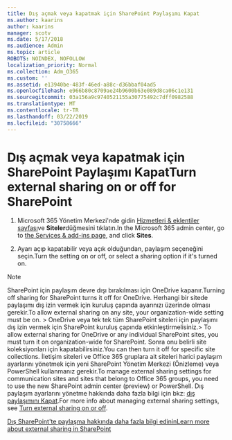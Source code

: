```yaml
---
title: Dış açmak veya kapatmak için SharePoint Paylaşımı Kapat
ms.author: kaarins
author: kaarins
manager: scotv
ms.date: 5/17/2018
ms.audience: Admin
ms.topic: article
ROBOTS: NOINDEX, NOFOLLOW
localization_priority: Normal
ms.collection: Adm_O365
ms.custom: ''
ms.assetid: e13940be-483f-46ed-a88c-d36bbaf04ad5
ms.openlocfilehash: e966b80c8709ae24b9600b63e089d8ca06c1e131
ms.sourcegitcommit: 03a156a9c9740521155a30775492c7dff0982588
ms.translationtype: MT
ms.contentlocale: tr-TR
ms.lasthandoff: 03/22/2019
ms.locfileid: "30758666"
---
```

# <a name="turn-external-sharing-on-or-off-for-sharepoint"></a><span data-ttu-id="ce0a7-102">Dış açmak veya kapatmak için SharePoint Paylaşımı Kapat</span><span class="sxs-lookup"><span data-stu-id="ce0a7-102">Turn external sharing on or off for SharePoint</span></span>

1. <span data-ttu-id="ce0a7-103">Microsoft 365 Yönetim Merkezi'nde gidin [Hizmetleri &amp; eklentiler sayfası](https://portal.office.com/adminportal/home#/Settings/ServicesAndAddIns)ve **Siteler**düğmesini tıklatın.</span><span class="sxs-lookup"><span data-stu-id="ce0a7-103">In the Microsoft 365 admin center, go to [the Services &amp; add-ins page](https://portal.office.com/adminportal/home#/Settings/ServicesAndAddIns), and click **Sites**.</span></span>
    
2. <span data-ttu-id="ce0a7-104">Ayarı açıp kapatabilir veya açık olduğundan, paylaşım seçeneğini seçin.</span><span class="sxs-lookup"><span data-stu-id="ce0a7-104">Turn the setting on or off, or select a sharing option if it's turned on.</span></span>
    
> [!NOTE]
> <span data-ttu-id="ce0a7-105">SharePoint için paylaşım devre dışı bırakılması için OneDrive kapanır.</span><span class="sxs-lookup"><span data-stu-id="ce0a7-105">Turning off sharing for SharePoint turns it off for OneDrive.</span></span> <span data-ttu-id="ce0a7-106">Herhangi bir sitede paylaşımı dış izin vermek için kuruluş çapında ayarınızı üzerinde olması gerekir.</span><span class="sxs-lookup"><span data-stu-id="ce0a7-106">To allow external sharing on any site, your organization-wide setting must be on.</span></span> <span data-ttu-id="ce0a7-107">> OneDrive veya tek tek tüm SharePoint siteleri için paylaşımı dış izin vermek için SharePoint kuruluş çapında etkinleştirmelisiniz.</span><span class="sxs-lookup"><span data-stu-id="ce0a7-107">> To allow external sharing for OneDrive or any individual SharePoint sites, you must turn it on organization-wide for SharePoint.</span></span> <span data-ttu-id="ce0a7-108">Sonra onu belirli site koleksiyonları için kapatabilirsiniz.</span><span class="sxs-lookup"><span data-stu-id="ce0a7-108">You can then turn it off for specific site collections.</span></span> <span data-ttu-id="ce0a7-109">İletişim siteleri ve Office 365 gruplara ait siteleri harici paylaşım ayarlarını yönetmek için yeni SharePoint Yönetim Merkezi (Önizleme) veya PowerShell kullanmanız gerekir.</span><span class="sxs-lookup"><span data-stu-id="ce0a7-109">To manage external sharing settings for communication sites and sites that belong to Office 365 groups, you need to use the new SharePoint admin center (preview) or PowerShell.</span></span> <span data-ttu-id="ce0a7-110">Dış paylaşım ayarlarını yönetme hakkında daha fazla bilgi için bkz: [dış paylaşımını Kapat](https://go.microsoft.com/fwlink/?linkid=866426).</span><span class="sxs-lookup"><span data-stu-id="ce0a7-110">For more info about managing external sharing settings, see [Turn external sharing on or off](https://go.microsoft.com/fwlink/?linkid=866426).</span></span> 
  
[<span data-ttu-id="ce0a7-111">Dış SharePoint'te paylaşma hakkında daha fazla bilgi edinin</span><span class="sxs-lookup"><span data-stu-id="ce0a7-111">Learn more about external sharing in SharePoint</span></span>](https://go.microsoft.com/fwlink/?linkid=734908)
  

